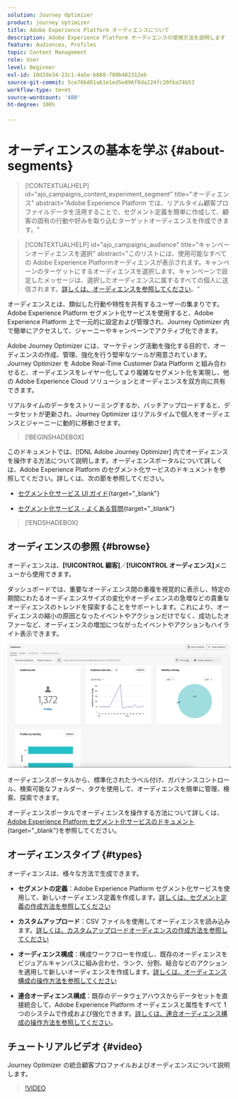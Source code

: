 ```yaml
---
solution: Journey Optimizer
product: journey optimizer
title: Adobe Experience Platform オーディエンスについて
description: Adobe Experience Platform オーディエンスの使用方法を説明します
feature: Audiences, Profiles
topic: Content Management
role: User
level: Beginner
exl-id: 10d2de34-23c1-4a5e-b868-700b462312eb
source-git-commit: 5ce76bd61a61e1ed5e896f8da224fc20fba74b53
workflow-type: tm+mt
source-wordcount: '480'
ht-degree: 100%

---
```



# オーディエンスの基本を学ぶ {#about-segments}

>[!CONTEXTUALHELP]
>id="ajo_campaigns_content_experiment_segment"
>title="オーディエンス"
>abstract="Adobe Experience Platform では、リアルタイム顧客プロファイルデータを活用することで、セグメント定義を簡単に作成して、顧客の固有の行動や好みを取り込むターゲットオーディエンスを作成できます。"

>[!CONTEXTUALHELP]
>id="ajo_campaigns_audience"
>title="キャンペーンオーディエンスを選択"
>abstract="このリストには、使用可能なすべての Adobe Experience Platformオーディエンスが表示されます。キャンペーンのターゲットにするオーディエンスを選択します。キャンペーンで設定したメッセージは、選択したオーディエンスに属するすべての個人に送信されます。[詳しくは、オーディエンスを参照してください](../audience/about-audiences.md)。"

オーディエンスとは、類似した行動や特性を共有するユーザーの集まりです。Adobe Experience Platform セグメント化サービスを使用すると、Adobe Experience Platform 上で一元的に設定および管理され、Journey Optimizer 内で簡単にアクセスして、ジャーニーやキャンペーンでアクティブ化できます。

Adobe Journey Optimizer には、マーケティング活動を強化する目的で、オーディエンスの作成、管理、強化を行う堅牢なツールが用意されています。Journey Optimizer を Adobe Real-Time Customer Data Platform と組み合わせると、オーディエンスをレイヤー化してより複雑なセグメント化を実現し、他の Adobe Experience Cloud ソリューションとオーディエンスを双方向に共有できます。

リアルタイムのデータをストリーミングするか、バッチアップロードすると、データセットが更新され、Journey Optimizer はリアルタイムで個人をオーディエンスとジャーニーに動的に移動させます。

>[!BEGINSHADEBOX]

このドキュメントでは、[!DNL Adobe Journey Optimizer] 内でオーディエンスを操作する方法について説明します。オーディエンスポータルについて詳しくは、Adobe Experience Platform のセグメント化サービスのドキュメントを参照してください。詳しくは、次の節を参照してください。

* [セグメント化サービス UI ガイド](https://experienceleague.adobe.com/ja/docs/experience-platform/segmentation/ui/overview){target="_blank"}

* [セグメント化サービス - よくある質問](https://experienceleague.adobe.com/ja/docs/experience-platform/segmentation/faq){target="_blank"}

>[!ENDSHADEBOX]

## オーディエンスの参照 {#browse}

オーディエンスは、**[!UICONTROL 顧客]**／**[!UICONTROL オーディエンス]**&#x200B;メニューから使用できます。

ダッシュボードでは、重要なオーディエンス間の重複を視覚的に表示し、特定の期間にわたるオーディエンスサイズの変化やオーディエンスの急増などの貴重なオーディエンスのトレンドを探索することをサポートします。これにより、オーディエンスの縮小の原因となったイベントやアクションだけでなく、成功したオファーなど、オーディエンスの増加につながったイベントやアクションもハイライト表示できます。

![](assets/audiences-overview.png)

オーディエンスポータルから、標準化されたラベル付け、ガバナンスコントロール、検索可能なフォルダー、タグを使用して、オーディエンスを簡単に管理、検索、探索できます。

オーディエンスポータルでオーディエンスを操作する方法について詳しくは、[Adobe Experience Platform セグメント化サービスのドキュメント](https://experienceleague.adobe.com/docs/experience-platform/segmentation/home.html?lang=ja){target="_blank"}を参照してください。

## オーディエンスタイプ {#types}

オーディエンスは、様々な方法で生成できます。

* **セグメントの定義**：Adobe Experience Platform セグメント化サービスを使用して、新しいオーディエンス定義を作成します。[詳しくは、セグメント定義の作成方法を参照してください](creating-a-segment-definition.md)

* **カスタムアップロード**：CSV ファイルを使用してオーディエンスを読み込みます。[詳しくは、カスタムアップロードオーディエンスの作成方法を参照してください](custom-upload.md)

* **オーディエンス構成**：構成ワークフローを作成し、既存のオーディエンスをビジュアルキャンバスに組み合わせ、ランク、分割、結合などのアクションを適用して新しいオーディエンスを作成します。[詳しくは、オーディエンス構成の操作方法を参照してください](get-started-audience-orchestration.md)

* **連合オーディエンス構成**：既存のデータウェアハウスからデータセットを直接統合して、Adobe Experience Platform オーディエンスと属性をすべて 1 つのシステムで作成および強化できます。[詳しくは、連合オーディエンス構成の操作方法を参照してください](federated-audience-composition.md)。

## チュートリアルビデオ {#video}

Journey Optimizer の統合顧客プロファイルおよびオーディエンスについて説明します。

>[!VIDEO](https://video.tv.adobe.com/v/3432671?quality=12)
